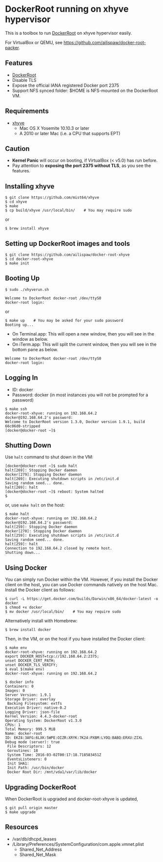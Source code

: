 # DockerRoot running on xhyve hypervisor

This is a toolbox to run [DockerRoot](https://github.com/ailispaw/docker-root) on xhyve hypervisor easily.

For VirtualBox or QEMU, see https://github.com/ailispaw/docker-root-packer.

## Features

- [DockerRoot](https://github.com/ailispaw/docker-root)
- Disable TLS
- Expose the official IANA registered Docker port 2375
- Support NFS synced folder: $HOME is NFS-mounted on the DockerRoot VM.

## Requirements

- [xhyve](https://github.com/mist64/xhyve)
  - Mac OS X Yosemite 10.10.3 or later
  - A 2010 or later Mac (i.e. a CPU that supports EPT)

## Caution

- **Kernel Panic** will occur on booting, if VirtualBox (< v5.0) has run before.
- Pay attention to **exposing the port 2375 without TLS**, as you see the features.

## Installing xhyve

```
$ git clone https://github.com/mist64/xhyve
$ cd xhyve
$ make
$ cp build/xhyve /usr/local/bin/    # You may require sudo
```

or

```
$ brew install xhyve
```

## Setting up DockerRoot images and tools

```
$ git clone https://github.com/ailispaw/docker-root-xhyve
$ cd docker-root-xhyve
$ make init
```

## Booting Up

```
$ sudo ./xhyverun.sh

Welcome to DockerRoot docker-root /dev/ttyS0
docker-root login: 
```

or

```
$ make up    # You may be asked for your sudo password
Booting up...
```

- On Terminal.app: This will open a new window, then you will see in the window as below.
- On iTerm.app: This will split the current window, then you will see in the bottom pane as below.

```
Welcome to DockerRoot docker-root /dev/ttyS0
docker-root login: 
```

## Logging In

- ID: docker
- Password: docker (in most instances you will not be prompted for a password)

```
$ make ssh
docker-root-xhyve: running on 192.168.64.2
docker@192.168.64.2's password: 
Welcome to DockerRoot version 1.3.0, Docker version 1.9.1, build 66c06d0-stripped
[docker@docker-root ~]$ 
```

## Shutting Down

Use `halt` command to shut down in the VM:

```
[docker@docker-root ~]$ sudo halt
halt[269]: Stopping Docker daemon
docker[279]: Stopping Docker daemon
halt[269]: Executing shutdown scripts in /etc/init.d
Saving random seed... done.
halt[269]: halt
[docker@docker-root ~]$ reboot: System halted
$ 
```

or, use `make halt` on the host:

```
$ make halt
docker-root-xhyve: running on 192.168.64.2
docker@192.168.64.2's password:
halt[259]: Stopping Docker daemon
docker[270]: Stopping Docker daemon
halt[259]: Executing shutdown scripts in /etc/init.d
Saving random seed... done.
halt[259]: halt
Connection to 192.168.64.2 closed by remote host.
Shutting down...
```

## Using Docker

You can simply run Docker within the VM. However, if you install the Docker client on the host, you can use Docker commands natively on the host Mac. Install the Docker client as follows:

```
$ curl -L https://get.docker.com/builds/Darwin/x86_64/docker-latest -o docker
$ chmod +x docker
$ mv docker /usr/local/bin/    # You may require sudo
```

Alternatively install with Homebrew:

```
$ brew install docker
```

Then, in the VM, or on the host if you have installed the Docker client:

```
$ make env
docker-root-xhyve: running on 192.168.64.2
export DOCKER_HOST=tcp://192.168.64.2:2375;
unset DOCKER_CERT_PATH;
unset DOCKER_TLS_VERIFY;
$ eval $(make env)
docker-root-xhyve: running on 192.168.64.2

$ docker info
Containers: 0
Images: 0
Server Version: 1.9.1
Storage Driver: overlay
 Backing Filesystem: extfs
Execution Driver: native-0.2
Logging Driver: json-file
Kernel Version: 4.4.3-docker-root
Operating System: DockerRoot v1.3.0
CPUs: 1
Total Memory: 999.5 MiB
Name: docker-root
ID: EKZ4:3AFG:6LXK:5WPE:OIZR:XRYK:7K24:PXBM:LYOQ:BABQ:ERXU:ZIXL
Debug mode (server): true
 File Descriptors: 12
 Goroutines: 18
 System Time: 2016-03-02T00:17:18.718583451Z
 EventsListeners: 0
 Init SHA1:
 Init Path: /usr/bin/docker
 Docker Root Dir: /mnt/vda1/var/lib/docker
```

## Upgrading DockerRoot

When DockerRoot is upgraded and docker-root-xhyve is updated,

```
$ git pull origin master
$ make upgrade
```

## Resources

- /var/db/dhcpd_leases
- /Library/Preferences/SystemConfiguration/com.apple.vmnet.plist
  - Shared_Net_Address
  - Shared_Net_Mask
